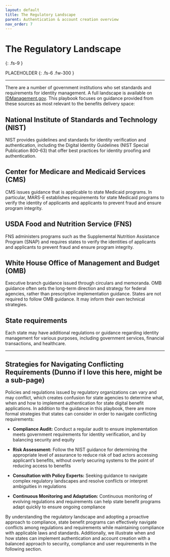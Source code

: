 ```yaml
---
layout: default
title: The Regulatory Landscape
parent: Authentication & account creation overview
nav_order: 7
---
```


# The Regulatory Landscape
{: .fs-9 }

PLACEHOLDER
{: .fs-6 .fw-300 }


---

There are a number of government institutions who set standards and requirements for identity management. A full landscape is available on [IDManagement.gov](https://www.idmanagement.gov/university/policymap/). This playbook focuses on guidance provided from these sources as most relevant to the benefits delivery space: 

## National Institute of Standards and Technology (NIST)
NIST provides guidelines and standards for identity verification and authentication, including the Digital Identity Guidelines (NIST Special Publication 800-63) that offer best practices for identity proofing and authentication. 

## Center for Medicare and Medicaid Services (CMS)
CMS issues guidance that is applicable to state Medicaid programs. In particular, MARS-E establishes requirements for state Medicaid programs to verify the identity of applicants and applicants to prevent fraud and ensure program integrity.

## USDA Food and Nutrition Service (FNS)
FNS administers programs such as the Supplemental Nutrition Assistance Program (SNAP) and requires states to verify the identities of applicants and applicants to prevent fraud and ensure program integrity. 

## White House Office of Management and Budget (OMB)
Executive branch guidance issued through circulars and memoranda. OMB guidance often sets the long-term direction and strategy for federal agencies, rather than prescriptive implementation guidance. States are not required to follow OMB guidance. It may inform their own technical strategies. 

## State requirements
Each state may have additional regulations or guidance regarding identity management for various purposes, including government services, financial transactions, and healthcare.

---
## Strategies for Navigating Conflicting Requirements (Dunno if I love this here, might be a sub-page)
Policies and regulations issued by regulatory organizations can vary and may conflict, which creates confusion for state agencies to determine what, when and how to implement authentication for state digital benefit applications. In addition to the guidance in this playbook, there are more formal strategies that states can consider in order to navigate conflicting requirements: 

- **Compliance Audit:** Conduct a regular audit to ensure implementation meets government requirements for identity verification, and by balancing security and equity

- **Risk Assessment:** Follow the NIST guidance for determining the appropriate level of assurance to reduce risk of bad actors accessing applicant’s benefits, without overly securing systems to the point of reducing access to benefits

- **Consultation with Policy Experts:** Seeking guidance to navigate complex regulatory landscapes and resolve conflicts or interpret ambiguities in regulations

- **Continuous Monitoring and Adaptation:** Continuous monitoring of evolving regulations and requirements can help state benefit programs adapt quickly to ensure ongoing compliance

By understanding the regulatory landscape and adopting a proactive approach to compliance, state benefit programs can effectively navigate conflicts among regulations and requirements while maintaining compliance with applicable laws and standards. Additionally, we illustrate when and how states can implement authentication and account creation with a balanced approach to security, compliance and user requirements in the following section.
